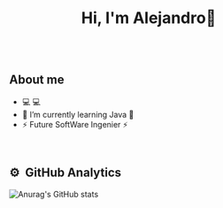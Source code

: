 <div align="center">
<h1 align="center">Hi, I'm Alejandro👋</h1>
</div>
<br>
<br>

## About me
- 💻   💻 
- 🌱 I’m currently learning Java 🌱
- ⚡ Future SoftWare Ingenier ⚡
<br>

## ⚙️ &nbsp;GitHub Analytics
![Anurag's GitHub stats](https://github-readme-stats.vercel.app/api?username=AlejandroEleazar&show_icons=true&theme=tokyonight)

<!--


**AlejandroEleazar/AlejandroEleazar** is a ✨ _special_ ✨ repository because its `README.md` (this file) appears on your GitHub profile.

Here are some ideas to get you started:

- 🔭 I’m currently working on ...
- 🌱 I’m currently learning ...
- 👯 I’m looking to collaborate on ...
- 🤔 I’m looking for help with ...  
- 💬 Ask me about ...
- 📫 How to reach me: ...
- 😄 Pronouns: ...
- ⚡ Fun fact: ...
-->
